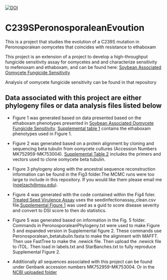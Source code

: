 [![DOI](https://zenodo.org/badge/179293391.svg)](https://zenodo.org/badge/latestdoi/179293391)
# C239SPeronosporaleanEvoution
This is a project that studies the evolution of a C239S mutation in Peronosporalean oomycetes that coincides with resistance to ethaboxam

This project is an extension of a project to develop a high-throughput fungicide sensitivity assay for oomycetes and and characterize sensitivity to mefenoxam and ethaboxam, and can be found here: [Soybean Associated Oomycete Fungicide Sensitivity](https://github.com/noelzach/Community_Fungicide_Sensitivity)

Analysis of oomycete fungicide sensitivity can be found in that repository

 
## Data associated with this project are either phylogeny files or data analysis files listed below 

* Figure 1 was generated based on data presented based on the ethaboxam phenotypes presented in [Soybean Associated Oomycete Fungicide Sensitivity](https://github.com/noelzach/Community_Fungicide_Sensitivity). [Supplemental table 1](SupplementalTable1/SupplementalTable1_isolatelist.xlsx) contains the ethaboxam phenotypes used in Figure 1. 
* Figure 2 was generated based on a protein alignment by cloning and sequencing beta tubulin from oomycete cultures (Accession Numbers MK752959-MK753004). [Supplemental Table 2](SupplementalTable2/SupplementalTable2_primers.xlsx) includes the primers and vectors used to clone oomycete beta tubulin. 
* Figure 3 phylogeny along with the ancestral sequence reconstruction information can be found in the Fig3 folder.The MCMC runs were too large to include in this repository. If you would like them please email me (noelzach@msu.edu). 
* Figure 4 was generated with the code contained within the Fig4 foler. [Treated Seed Virulence Assay](Fig4/seedrot.md) uses the seedinfectionassay_clean.csv file.[Supplemental Figure 1](SupplementalFigure1/SupplementalFigure1.pdf) was used as a guid to score disease severity and convert to DSI score to then do statistics. 
* Figure 5 was generated based on information in the Fig. 5 folder. Commands in PeronosporaleanPhylogeny.txt were used to make Figure 5 and expanded version in Supplemental figure 2. These commands use Peronosporalean_betatubulin.fasta to make the alignment with MAFFT. Then use FastTree to make the .newick file. Then upload the .newick file to iTOL. Then load in labels.txt and StarBanches.txt to fully reproduce Supplemental Figure 2. 

* Additionally all sequences associated with this project can be found under Genbank accession numbers MK752959-MK753004. Or in the [NCBI uploaded folder](NCBI_uploaded)



